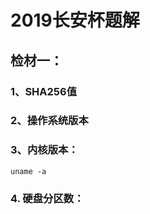 # 2019长安杯题解
## 检材一：
### 1、SHA256值
### 2、操作系统版本
### 3、内核版本：

    uname -a
    
### 4. 硬盘分区数：


<!--stackedit_data:
eyJoaXN0b3J5IjpbMTA1NzkwMTUyMywxNTUwNjQwNDc5LC0xOD
UwNTYzNTcsLTIwODg3NDY2MTJdfQ==
-->
